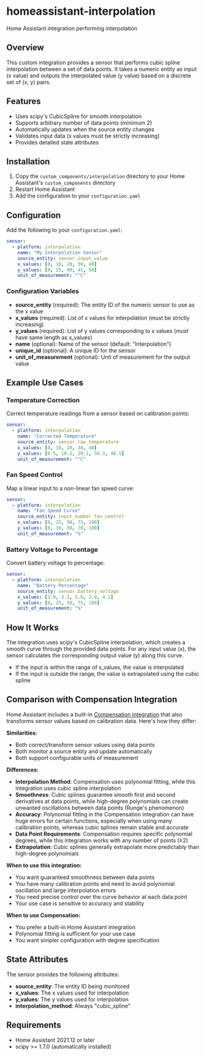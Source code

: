 # homeassistant-interpolation
Home Assistant integration performing interpolation

## Overview

This custom integration provides a sensor that performs cubic spline interpolation between a set of data points. It takes a numeric entity as input (x value) and outputs the interpolated value (y value) based on a discrete set of (x, y) pairs.

## Features

- Uses scipy's CubicSpline for smooth interpolation
- Supports arbitrary number of data points (minimum 2)
- Automatically updates when the source entity changes
- Validates input data (x values must be strictly increasing)
- Provides detailed state attributes

## Installation

1. Copy the `custom_components/interpolation` directory to your Home Assistant's `custom_components` directory
2. Restart Home Assistant
3. Add the configuration to your `configuration.yaml`

## Configuration

Add the following to your `configuration.yaml`:

```yaml
sensor:
  - platform: interpolation
    name: "My Interpolation Sensor"
    source_entity: sensor.input_value
    x_values: [0, 10, 20, 30, 40]
    y_values: [0, 25, 40, 45, 50]
    unit_of_measurement: "°C"
```

### Configuration Variables

- **source_entity** (required): The entity ID of the numeric sensor to use as the x value
- **x_values** (required): List of x values for interpolation (must be strictly increasing)
- **y_values** (required): List of y values corresponding to x values (must have same length as x_values)
- **name** (optional): Name of the sensor (default: "Interpolation")
- **unique_id** (optional): A unique ID for the sensor
- **unit_of_measurement** (optional): Unit of measurement for the output value

## Example Use Cases

### Temperature Correction
Correct temperature readings from a sensor based on calibration points:

```yaml
sensor:
  - platform: interpolation
    name: "Corrected Temperature"
    source_entity: sensor.raw_temperature
    x_values: [0, 10, 20, 30, 40]
    y_values: [0.5, 10.2, 20.1, 30.3, 40.5]
    unit_of_measurement: "°C"
```

### Fan Speed Control
Map a linear input to a non-linear fan speed curve:

```yaml
sensor:
  - platform: interpolation
    name: "Fan Speed Curve"
    source_entity: input_number.fan_control
    x_values: [0, 25, 50, 75, 100]
    y_values: [0, 10, 30, 70, 100]
    unit_of_measurement: "%"
```

### Battery Voltage to Percentage
Convert battery voltage to percentage:

```yaml
sensor:
  - platform: interpolation
    name: "Battery Percentage"
    source_entity: sensor.battery_voltage
    x_values: [3.0, 3.3, 3.6, 3.9, 4.2]
    y_values: [0, 25, 50, 75, 100]
    unit_of_measurement: "%"
```

## How It Works

The integration uses scipy's CubicSpline interpolation, which creates a smooth curve through the provided data points. For any input value (x), the sensor calculates the corresponding output value (y) along this curve.

- If the input is within the range of x_values, the value is interpolated
- If the input is outside the range, the value is extrapolated using the cubic spline

## Comparison with Compensation Integration

Home Assistant includes a built-in [Compensation integration](https://www.home-assistant.io/integrations/compensation/) that also transforms sensor values based on calibration data. Here's how they differ:

**Similarities:**
- Both correct/transform sensor values using data points
- Both monitor a source entity and update automatically
- Both support configurable units of measurement

**Differences:**
- **Interpolation Method**: Compensation uses polynomial fitting, while this integration uses cubic spline interpolation
- **Smoothness**: Cubic splines guarantee smooth first and second derivatives at data points, while high-degree polynomials can create unwanted oscillations between data points (Runge's phenomenon)
- **Accuracy**: Polynomial fitting in the Compensation integration can have huge errors for certain functions, especially when using many calibration points, whereas cubic splines remain stable and accurate
- **Data Point Requirements**: Compensation requires specific polynomial degrees, while this integration works with any number of points (≥2)
- **Extrapolation**: Cubic splines generally extrapolate more predictably than high-degree polynomials

**When to use this integration:**
- You want guaranteed smoothness between data points
- You have many calibration points and need to avoid polynomial oscillation and large interpolation errors
- You need precise control over the curve behavior at each data point
- Your use case is sensitive to accuracy and stability

**When to use Compensation:**
- You prefer a built-in Home Assistant integration
- Polynomial fitting is sufficient for your use case
- You want simpler configuration with degree specification

## State Attributes

The sensor provides the following attributes:

- **source_entity**: The entity ID being monitored
- **x_values**: The x values used for interpolation
- **y_values**: The y values used for interpolation
- **interpolation_method**: Always "cubic_spline"

## Requirements

- Home Assistant 2021.12 or later
- scipy >= 1.7.0 (automatically installed)
